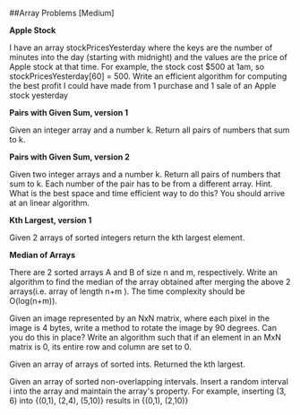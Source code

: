 ##Array Problems [Medium]

__Apple Stock__

I have an array stockPricesYesterday where the keys are the number of minutes into the day (starting with midnight) and the values are the price of Apple stock at that time. For example, the stock cost $500 at 1am, so stockPricesYesterday[60] = 500.
Write an efficient algorithm for computing the best profit I could have made from 1 purchase and 1 sale of an Apple stock yesterday

__Pairs with Given Sum, version 1__

Given an integer array and a number k. Return all pairs of numbers that sum to k.

__Pairs with Given Sum, version 2__

Given two integer arrays and a number k. Return all pairs of numbers that sum to k. Each number of the pair has to be from a different array.
Hint. What is the best space and time efficient way to do this? You should arrive at an linear algorithm.

__Kth Largest, version 1__

Given 2 arrays of sorted integers return the kth largest element.

__Median of Arrays__

There are 2 sorted arrays A and B of size n and m, respectively. Write an algorithm to find the median of the array obtained after merging the above 2 arrays(i.e. array of length n+m ). The time complexity should be O(log(n+m)).


Given an image represented by an NxN matrix, where each pixel in the image is 4 bytes, write a method to rotate the image by 90 degrees. Can you do this in place?
Write an algorithm such that if an element in an MxN matrix is 0, its entire row and column are set to 0.

Given an array of arrays of sorted ints. Returned the kth largest.

Given an array of sorted non-overlapping intervals. Insert a random interval i into the array and maintain the array's property. For example, inserting (3, 6) into {(0,1), (2,4), (5,10)} results in {(0,1), (2,10)}


